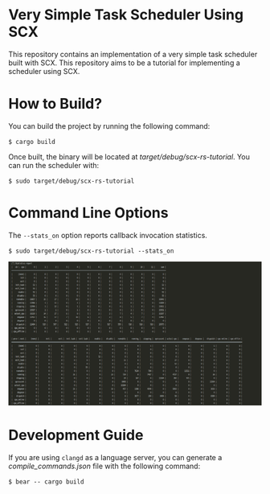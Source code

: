 # Very Simple Task Scheduler Using SCX

This repository contains an implementation of a very simple task scheduler built with SCX. 
This repository aims to be a tutorial for implementing a scheduler using SCX.

# How to Build?

You can build the project by running the following command:

```
$ cargo build
```

Once built, the binary will be located at *target/debug/scx-rs-tutorial*. You can run the scheduler with:

```
$ sudo target/debug/scx-rs-tutorial
```

# Command Line Options

The `--stats_on` option reports callback invocation statistics.

```
$ sudo target/debug/scx-rs-tutorial --stats_on
```

![image](image.png)

# Development Guide

If you are using `clangd` as a language server, you can generate a *compile_commands.json* file with the following command:

```
$ bear -- cargo build
```
